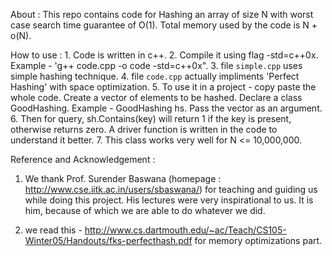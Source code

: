 About : This repo contains code for Hashing an array of size N with worst case search time guarantee of O(1). Total memory used by the code is N + o(N).  

How to use : 
	1. Code is written in c++. 
	2. Compile it using flag -std=c++0x. Example - 'g++ code.cpp -o code -std=c++0x". 
	3. file `simple.cpp` uses simple hashing technique. 
	4. file `code.cpp` actually impliments 'Perfect Hashing' with space optimization.
	5. To use it in a project - copy paste the whole code. Create a vector of elements to be hashed. Declare a class GoodHashing. Example - GoodHashing hs. Pass the vector as an argument. 
	6. Then for query, sh.Contains(key) will return 1 if the key is present, otherwise returns zero. A driver function is written in the code to understand it better.
	7. This class works very well for N <= 10,000,000.

Reference and Acknowledgement :
1. We thank Prof. Surender Baswana (homepage : http://www.cse.iitk.ac.in/users/sbaswana/) for teaching and guiding us while doing this project. His lectures were very inspirational to us. It is him, because of which we are able to do whatever we did.

2. we read this - http://www.cs.dartmouth.edu/~ac/Teach/CS105-Winter05/Handouts/fks-perfecthash.pdf for memory optimizations part.